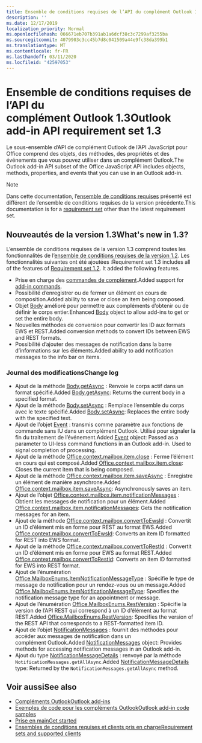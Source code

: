 ```yaml
---
title: Ensemble de conditions requises de l’API du complément Outlook 1.3
description: ''
ms.date: 12/17/2019
localization_priority: Normal
ms.openlocfilehash: 066671eb707b391ab1a6dcf38c3c7299af3255ba
ms.sourcegitcommit: 4079903c3cc45b7d8c041509a44e9fc38da399b1
ms.translationtype: MT
ms.contentlocale: fr-FR
ms.lasthandoff: 03/11/2020
ms.locfileid: "42597053"
---
```

# <a name="outlook-add-in-api-requirement-set-13"></a><span data-ttu-id="0b1cb-102">Ensemble de conditions requises de l’API du complément Outlook 1.3</span><span class="sxs-lookup"><span data-stu-id="0b1cb-102">Outlook add-in API requirement set 1.3</span></span>

<span data-ttu-id="0b1cb-103">Le sous-ensemble d’API de complément Outlook de l’API JavaScript pour Office comprend des objets, des méthodes, des propriétés et des événements que vous pouvez utiliser dans un complément Outlook.</span><span class="sxs-lookup"><span data-stu-id="0b1cb-103">The Outlook add-in API subset of the Office JavaScript API includes objects, methods, properties, and events that you can use in an Outlook add-in.</span></span>

> [!NOTE]
> <span data-ttu-id="0b1cb-104">Dans cette documentation, l’[ensemble de conditions requises](../../requirement-sets/outlook-api-requirement-sets.md) présenté est différent de l’ensemble de conditions requises de la version précédente.</span><span class="sxs-lookup"><span data-stu-id="0b1cb-104">This documentation is for a [requirement set](../../requirement-sets/outlook-api-requirement-sets.md) other than the latest requirement set.</span></span>

## <a name="whats-new-in-13"></a><span data-ttu-id="0b1cb-105">Nouveautés de la version 1.3</span><span class="sxs-lookup"><span data-stu-id="0b1cb-105">What's new in 1.3?</span></span>

<span data-ttu-id="0b1cb-p101">L’ensemble de conditions requises de la version 1.3 comprend toutes les fonctionnalités de l’[ensemble de conditions requises de la version 1.2](../requirement-set-1.2/outlook-requirement-set-1.2.md). Les fonctionnalités suivantes ont été ajoutées :</span><span class="sxs-lookup"><span data-stu-id="0b1cb-p101">Requirement set 1.3 includes all of the features of [Requirement set 1.2](../requirement-set-1.2/outlook-requirement-set-1.2.md). It added the following features.</span></span>

- <span data-ttu-id="0b1cb-108">Prise en charge des [commandes de complément](../../../outlook/add-in-commands-for-outlook.md).</span><span class="sxs-lookup"><span data-stu-id="0b1cb-108">Added support for [add-in commands](../../../outlook/add-in-commands-for-outlook.md).</span></span>
- <span data-ttu-id="0b1cb-109">Possibilité d’enregistrer ou de fermer un élément en cours de composition.</span><span class="sxs-lookup"><span data-stu-id="0b1cb-109">Added ability to save or close an item being composed.</span></span>
- <span data-ttu-id="0b1cb-110">Objet [Body](/javascript/api/outlook/office.body?view=outlook-js-1.3) amélioré pour permettre aux compléments d’obtenir ou de définir le corps entier.</span><span class="sxs-lookup"><span data-stu-id="0b1cb-110">Enhanced [Body](/javascript/api/outlook/office.body?view=outlook-js-1.3) object to allow add-ins to get or set the entire body.</span></span>
- <span data-ttu-id="0b1cb-111">Nouvelles méthodes de conversion pour convertir les ID aux formats EWS et REST.</span><span class="sxs-lookup"><span data-stu-id="0b1cb-111">Added conversion methods to convert IDs between EWS and REST formats.</span></span>
- <span data-ttu-id="0b1cb-112">Possibilité d’ajouter des messages de notification dans la barre d’informations sur les éléments.</span><span class="sxs-lookup"><span data-stu-id="0b1cb-112">Added ability to add notification messages to the info bar on items.</span></span>

### <a name="change-log"></a><span data-ttu-id="0b1cb-113">Journal des modifications</span><span class="sxs-lookup"><span data-stu-id="0b1cb-113">Change log</span></span>

- <span data-ttu-id="0b1cb-114">Ajout de la méthode [Body.getAsync](/javascript/api/outlook/office.body?view=outlook-js-1.3#getasync-coerciontype--options--callback-) : Renvoie le corps actif dans un format spécifié.</span><span class="sxs-lookup"><span data-stu-id="0b1cb-114">Added [Body.getAsync](/javascript/api/outlook/office.body?view=outlook-js-1.3#getasync-coerciontype--options--callback-): Returns the current body in a specified format.</span></span>
- <span data-ttu-id="0b1cb-115">Ajout de la méthode [Body.setAsync](/javascript/api/outlook/office.body?view=outlook-js-1.3#setasync-data--options--callback-) : Remplace l’ensemble du corps avec le texte spécifié.</span><span class="sxs-lookup"><span data-stu-id="0b1cb-115">Added [Body.setAsync](/javascript/api/outlook/office.body?view=outlook-js-1.3#setasync-data--options--callback-): Replaces the entire body with the specified text.</span></span>
- <span data-ttu-id="0b1cb-p102">Ajout de l’objet [Event](/javascript/api/office/office.addincommands.event) : transmis comme paramètre aux fonctions de commande sans IU dans un complément Outlook. Utilisé pour signaler la fin du traitement de l’événement.</span><span class="sxs-lookup"><span data-stu-id="0b1cb-p102">Added [Event](/javascript/api/office/office.addincommands.event) object: Passed as a parameter to UI-less command functions in an Outlook add-in. Used to signal completion of processing.</span></span>
- <span data-ttu-id="0b1cb-118">Ajout de la méthode [Office.context.mailbox.item.close](office.context.mailbox.item.md#methods) : Ferme l’élément en cours qui est composé.</span><span class="sxs-lookup"><span data-stu-id="0b1cb-118">Added [Office.context.mailbox.item.close](office.context.mailbox.item.md#methods): Closes the current item that is being composed.</span></span>
- <span data-ttu-id="0b1cb-119">Ajout de la méthode [Office.context.mailbox.item.saveAsync](office.context.mailbox.item.md#methods) : Enregistre un élément de manière asynchrone.</span><span class="sxs-lookup"><span data-stu-id="0b1cb-119">Added [Office.context.mailbox.item.saveAsync](office.context.mailbox.item.md#methods): Asynchronously saves an item.</span></span>
- <span data-ttu-id="0b1cb-120">Ajout de l’objet [Office.context.mailbox.item.notificationMessages](office.context.mailbox.item.md#properties) : Obtient les messages de notification pour un élément.</span><span class="sxs-lookup"><span data-stu-id="0b1cb-120">Added [Office.context.mailbox.item.notificationMessages](office.context.mailbox.item.md#properties): Gets the notification messages for an item.</span></span>
- <span data-ttu-id="0b1cb-121">Ajout de la méthode [Office.context.mailbox.convertToEwsId](office.context.mailbox.md#methods) : Convertit un ID d’élément mis en forme pour REST au format EWS.</span><span class="sxs-lookup"><span data-stu-id="0b1cb-121">Added [Office.context.mailbox.convertToEwsId](office.context.mailbox.md#methods): Converts an item ID formatted for REST into EWS format.</span></span>
- <span data-ttu-id="0b1cb-122">Ajout de la méthode [Office.context.mailbox.convertToRestId](office.context.mailbox.md#methods) : Convertit un ID d’élément mis en forme pour EWS au format REST.</span><span class="sxs-lookup"><span data-stu-id="0b1cb-122">Added [Office.context.mailbox.convertToRestId](office.context.mailbox.md#methods): Converts an item ID formatted for EWS into REST format.</span></span>
- <span data-ttu-id="0b1cb-123">Ajout de l’énumération [Office.MailboxEnums.ItemNotificationMessageType](/javascript/api/outlook/office.mailboxenums.itemnotificationmessagetype?view=outlook-js-1.3) : Spécifie le type de message de notification pour un rendez-vous ou un message.</span><span class="sxs-lookup"><span data-stu-id="0b1cb-123">Added [Office.MailboxEnums.ItemNotificationMessageType](/javascript/api/outlook/office.mailboxenums.itemnotificationmessagetype?view=outlook-js-1.3): Specifies the notification message type for an appointment or message.</span></span>
- <span data-ttu-id="0b1cb-124">Ajout de l’énumération [Office.MailboxEnums.RestVersion](/javascript/api/outlook/office.mailboxenums.restversion?view=outlook-js-1.3) : Spécifie la version de l’API REST qui correspond à un ID d’élément au format REST.</span><span class="sxs-lookup"><span data-stu-id="0b1cb-124">Added [Office.MailboxEnums.RestVersion](/javascript/api/outlook/office.mailboxenums.restversion?view=outlook-js-1.3): Specifies the version of the REST API that corresponds to a REST-formatted item ID.</span></span>
- <span data-ttu-id="0b1cb-125">Ajout de l’objet [NotificationMessages](/javascript/api/outlook/office.notificationmessages?view=outlook-js-1.3) : fournit des méthodes pour accéder aux messages de notification dans un complément Outlook.</span><span class="sxs-lookup"><span data-stu-id="0b1cb-125">Added [NotificationMessages](/javascript/api/outlook/office.notificationmessages?view=outlook-js-1.3) object: Provides methods for accessing notification messages in an Outlook add-in.</span></span>
- <span data-ttu-id="0b1cb-126">Ajout du type [NotificationMessageDetails](/javascript/api/outlook/office.notificationmessagedetails?view=outlook-js-1.3) : renvoyé par la méthode `NotificationMessages.getAllAsync`.</span><span class="sxs-lookup"><span data-stu-id="0b1cb-126">Added [NotificationMessageDetails](/javascript/api/outlook/office.notificationmessagedetails?view=outlook-js-1.3) type: Returned by the `NotificationMessages.getAllAsync` method.</span></span>

## <a name="see-also"></a><span data-ttu-id="0b1cb-127">Voir aussi</span><span class="sxs-lookup"><span data-stu-id="0b1cb-127">See also</span></span>

- [<span data-ttu-id="0b1cb-128">Compléments Outlook</span><span class="sxs-lookup"><span data-stu-id="0b1cb-128">Outlook add-ins</span></span>](../../../outlook/outlook-add-ins-overview.md)
- [<span data-ttu-id="0b1cb-129">Exemples de code pour les compléments Outlook</span><span class="sxs-lookup"><span data-stu-id="0b1cb-129">Outlook add-in code samples</span></span>](https://developer.microsoft.com/outlook/gallery/?filterBy=Outlook,Samples,Add-ins)
- [<span data-ttu-id="0b1cb-130">Prise en main</span><span class="sxs-lookup"><span data-stu-id="0b1cb-130">Get started</span></span>](../../../quickstarts/outlook-quickstart.md)
- [<span data-ttu-id="0b1cb-131">Ensembles de conditions requises et clients pris en charge</span><span class="sxs-lookup"><span data-stu-id="0b1cb-131">Requirement sets and supported clients</span></span>](../../requirement-sets/outlook-api-requirement-sets.md)
